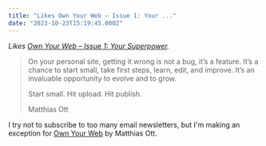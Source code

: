 ```yaml
---
title: "Likes Own Your Web – Issue 1: Your ..."
date: "2023-10-23T15:19:45.000Z"
---
```


_Likes [Own Your Web – Issue 1: Your Superpower](https://buttondown.email/ownyourweb/archive/issue-01/)._

> On your personal site, getting it wrong is not a bug, it’s a feature. It’s a chance to start small, take first steps, learn, edit, and improve. It’s an invaluable opportunity to evolve and to grow.
> 
> Start small. Hit upload. Hit publish.
> 
> Matthias Ott

I try not to subscribe to too many email newsletters, but I'm making an exception for [Own Your Web](https://buttondown.email/ownyourweb) by Matthias Ott.
